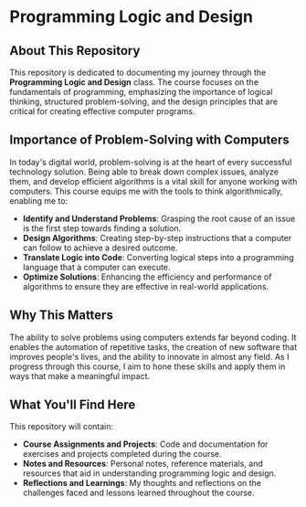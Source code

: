 # Programming Logic and Design

## About This Repository

This repository is dedicated to documenting my journey through the **Programming Logic and Design** class. The course focuses on the fundamentals of programming, emphasizing the importance of logical thinking, structured problem-solving, and the design principles that are critical for creating effective computer programs.

## Importance of Problem-Solving with Computers

In today's digital world, problem-solving is at the heart of every successful technology solution. Being able to break down complex issues, analyze them, and develop efficient algorithms is a vital skill for anyone working with computers. This course equips me with the tools to think algorithmically, enabling me to:

- **Identify and Understand Problems**: Grasping the root cause of an issue is the first step towards finding a solution.
- **Design Algorithms**: Creating step-by-step instructions that a computer can follow to achieve a desired outcome.
- **Translate Logic into Code**: Converting logical steps into a programming language that a computer can execute.
- **Optimize Solutions**: Enhancing the efficiency and performance of algorithms to ensure they are effective in real-world applications.

## Why This Matters

The ability to solve problems using computers extends far beyond coding. It enables the automation of repetitive tasks, the creation of new software that improves people's lives, and the ability to innovate in almost any field. As I progress through this course, I aim to hone these skills and apply them in ways that make a meaningful impact.

## What You'll Find Here

This repository will contain:
- **Course Assignments and Projects**: Code and documentation for exercises and projects completed during the course.
- **Notes and Resources**: Personal notes, reference materials, and resources that aid in understanding programming logic and design.
- **Reflections and Learnings**: My thoughts and reflections on the challenges faced and lessons learned throughout the course.
